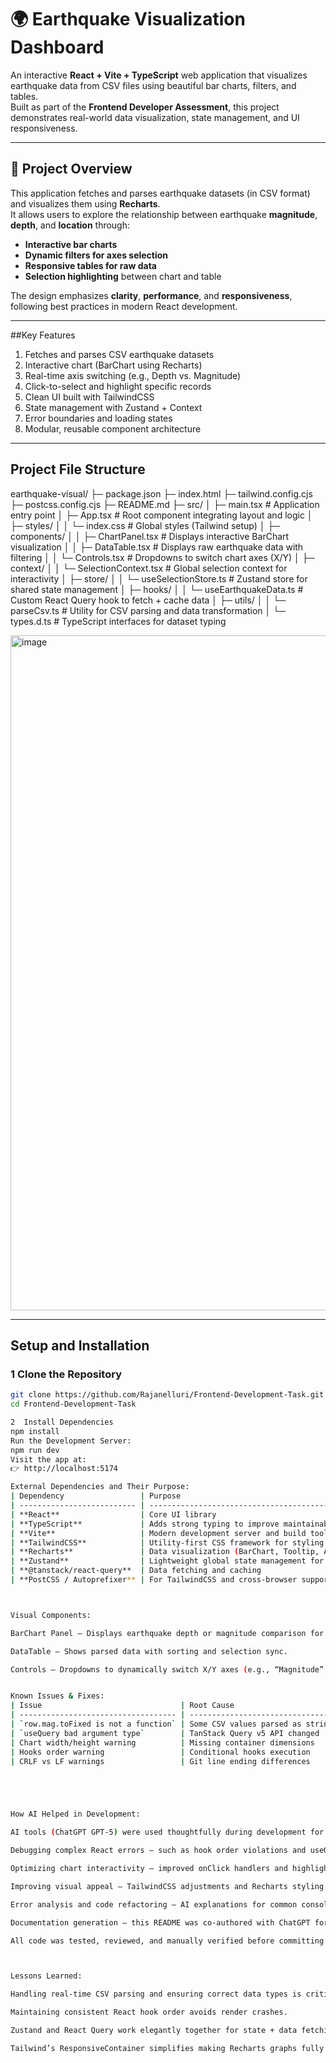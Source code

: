 # 🌍 Earthquake Visualization Dashboard

An interactive **React + Vite + TypeScript** web application that visualizes earthquake data from CSV files using beautiful bar charts, filters, and tables.  
Built as part of the **Frontend Developer Assessment**, this project demonstrates real-world data visualization, state management, and UI responsiveness.

---

## 🚀 Project Overview

This application fetches and parses earthquake datasets (in CSV format) and visualizes them using **Recharts**.  
It allows users to explore the relationship between earthquake **magnitude**, **depth**, and **location** through:

- **Interactive bar charts**
- **Dynamic filters for axes selection**
- **Responsive tables for raw data**
- **Selection highlighting** between chart and table

The design emphasizes **clarity**, **performance**, and **responsiveness**, following best practices in modern React development.

---

##Key Features

1. Fetches and parses CSV earthquake datasets  
2. Interactive chart (BarChart using Recharts)  
3. Real-time axis switching (e.g., Depth vs. Magnitude)  
4. Click-to-select and highlight specific records  
5. Clean UI built with TailwindCSS  
6. State management with Zustand + Context  
7. Error boundaries and loading states  
8. Modular, reusable component architecture  

---

## Project File Structure
earthquake-visual/
├─ package.json
├─ index.html
├─ tailwind.config.cjs
├─ postcss.config.cjs
├─ README.md
├─ src/
│ ├─ main.tsx # Application entry point
│ ├─ App.tsx # Root component integrating layout and logic
│ ├─ styles/
│ │ └─ index.css # Global styles (Tailwind setup)
│ ├─ components/
│ │ ├─ ChartPanel.tsx # Displays interactive BarChart visualization
│ │ ├─ DataTable.tsx # Displays raw earthquake data with filtering
│ │ └─ Controls.tsx # Dropdowns to switch chart axes (X/Y)
│ ├─ context/
│ │ └─ SelectionContext.tsx # Global selection context for interactivity
│ ├─ store/
│ │ └─ useSelectionStore.ts # Zustand store for shared state management
│ ├─ hooks/
│ │ └─ useEarthquakeData.ts # Custom React Query hook to fetch + cache data
│ ├─ utils/
│ │ └─ parseCsv.ts # Utility for CSV parsing and data transformation
│ └─ types.d.ts # TypeScript interfaces for dataset typing


<img width="1920" height="1080" alt="image" src="https://github.com/user-attachments/assets/345a370f-e40e-48a5-bb38-a55c068b2342" />


---

##  Setup and Installation

### 1️ Clone the Repository
```bash
git clone https://github.com/Rajanelluri/Frontend-Development-Task.git
cd Frontend-Development-Task

2  Install Dependencies
npm install
Run the Development Server:
npm run dev
Visit the app at:
👉 http://localhost:5174

External Dependencies and Their Purpose:
| Dependency                 | Purpose                                               |
| -------------------------- | ----------------------------------------------------- |
| **React**                  | Core UI library                                       |
| **TypeScript**             | Adds strong typing to improve maintainability         |
| **Vite**                   | Modern development server and build tool              |
| **TailwindCSS**            | Utility-first CSS framework for styling               |
| **Recharts**               | Data visualization (BarChart, Tooltip, Axes, Grid)    |
| **Zustand**                | Lightweight global state management for selected rows |
| **@tanstack/react-query**  | Data fetching and caching                             |
| **PostCSS / Autoprefixer** | For TailwindCSS and cross-browser support             |



Visual Components:

BarChart Panel — Displays earthquake depth or magnitude comparison for top 20 entries.

DataTable — Shows parsed data with sorting and selection sync.

Controls — Dropdowns to dynamically switch X/Y axes (e.g., “Magnitude” vs “Depth”).


Known Issues & Fixes:
| Issue                               | Root Cause                        | Fix Applied                                                       |
| ----------------------------------- | --------------------------------- | ----------------------------------------------------------------- |
| `row.mag.toFixed is not a function` | Some CSV values parsed as strings | Added type conversion with `Number()` and value checks            |
| `useQuery bad argument type`        | TanStack Query v5 API changed     | Updated `useQuery` usage to object syntax                         |
| Chart width/height warning          | Missing container dimensions      | Wrapped chart with `ResponsiveContainer` and added `aspect` ratio |
| Hooks order warning                 | Conditional hooks execution       | Refactored to maintain consistent hook order                      |
| CRLF vs LF warnings                 | Git line ending differences       | Added `.gitattributes` to normalize line endings                  |





How AI Helped in Development:

AI tools (ChatGPT GPT-5) were used thoughtfully during development for:

Debugging complex React errors — such as hook order violations and useQuery migration to v5 syntax.

Optimizing chart interactivity — improved onClick handlers and highlighting behavior.

Improving visual appeal — TailwindCSS adjustments and Recharts styling suggestions.

Error analysis and code refactoring — AI explanations for common console warnings.

Documentation generation — this README was co-authored with ChatGPT for clarity and completeness.

All code was tested, reviewed, and manually verified before committing to ensure understanding and correctness.



Lessons Learned:

Handling real-time CSV parsing and ensuring correct data types is critical.

Maintaining consistent React hook order avoids render crashes.

Zustand and React Query work elegantly together for state + data fetching.

Tailwind’s ResponsiveContainer simplifies making Recharts graphs fully responsive.



